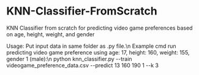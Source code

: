 # KNN-Classifier-FromScratch
KNN Classifier from scratch for predicting video game preferences based on age, height, weight, and gender

Usage:
Put input data in same folder as .py file.\n
Example cmd run predicting video game preference using age: 17, height: 160, weight: 155, gender 1 (male):\n
  python knn_classifier.py --train videogame_preference_data.csv --predict 13 160 190 1 --k 3
